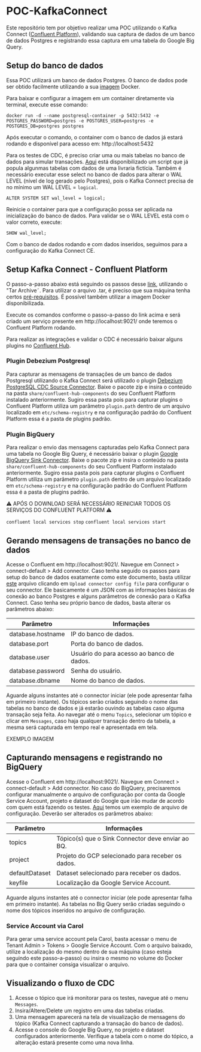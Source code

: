 # POC-KafkaConnect
Este repositório tem por objetivo realizar uma POC utilizando o Kafka Connect ([Confluent Platform](https://developer.confluent.io/)), validando sua captura de dados de um banco de dados Postgres e registrando essa captura em uma tabela do Google Big Query.

## Setup do banco de dados
Essa POC utilizará um banco de dados Postgres. O banco de dados pode ser obtido facilmente utilizando a sua [imagem](https://hub.docker.com/_/postgres) Docker. 

Para baixar e configurar a imagem em um container diretamente via terminal, execute esse comando:

`docker run -d --name postgresql-container -p 5432:5432 -e POSTGRES_PASSWORD=postgres -e POSTGRES_USER=postgres -e POSTGRES_DB=postgres postgres`

Após executar o comando, o container com o banco de dados já estará rodando e disponível para acesso em: http://localhost:5432

Para os testes de CDC, é preciso criar uma ou mais tabelas no banco de dados para simular transações. [Aqui]() está disponibilizado um script que já popula algunmas tabelas com dados de uma livraria fictícia. Também é necessário executar esse select no banco de dados para alterar o WAL LEVEL (nível de log gerado pelo Postgres), pois o Kafka Connect precisa de no mínimo um WAL LEVEL = `logical`.

`ALTER SYSTEM SET wal_level = logical;`

Reinicie o container para que a configuração possa ser aplicada na inicialização do banco de dados. Para validar se o WAL LEVEL está com o valor correto, execute:

`SHOW wal_level;`

Com o banco de dados rodando e com dados inseridos, seguimos para a configuração do Kafka Connect CE.

## Setup Kafka Connect - Confluent Platform
O passo-a-passo abaixo está seguindo os passos desse [link](https://docs.confluent.io/platform/current/platform-quickstart.html#step-1-download-and-start-cp
), utilizando o "Tar Archive˜. Para utilizar o arquivo .tar, é preciso que sua máquina tenha certos [pré-requisitos](https://docs.confluent.io/platform/current/platform-quickstart.html#prerequisites). É possível também utilizar a imagem Docker disponibilizada.

Execute os comandos conforme o passo-a-passo do link acima e será criado um serviço presente em http://localhost:9021/ onde teremos o Confluent Platform rodando.

Para realizar as integrações e validar o CDC é necessário baixar alguns plugins no [Confluent Hub](https://www.confluent.io/hub/).
### Plugin Debezium Postgresql

Para capturar as mensagens de transações de um banco de dados Postgresql utilizando o Kafka Connect será utilizado o plugin [Debezium PostgreSQL CDC Source Connector](https://www.confluent.io/hub/debezium/debezium-connector-postgresql). Baixe o pacote zip e insira o conteúdo na pasta `share/confluent-hub-components` do seu Confluent Platform instalado anteriormente. Sugiro essa pasta pois para capturar plugins o Confluent Platform utiliza um parâmetro `plugin.path` dentro de um arquivo localizado em `etc/schema-registry` e na configuração padrão do Confluent Platform essa é a pasta de plugins padrão.

### Plugin BigQuery
Para realizar o envio das mensagens capturadas pelo Kafka Connect para uma tabela no Google Big Query, é necessário baixar o plugin [Google BigQuery Sink Connector](https://www.confluent.io/hub/wepay/kafka-connect-bigquery). Baixe o pacote zip e insira o conteúdo na pasta `share/confluent-hub-components` do seu Confluent Platform instalado anteriormente. Sugiro essa pasta pois para capturar plugins o Confluent Platform utiliza um parâmetro `plugin.path` dentro de um arquivo localizado em `etc/schema-registry` e na configuração padrão do Confluent Platform essa é a pasta de plugins padrão.

⚠ APÓS O DOWNLOAD SERÁ NECESSÁRIO REINICIAR TODOS OS SERVIÇOS DO CONFLUENT PLATFORM ⚠ 

`confluent local services stop`
`confluent local services start`

## Gerando mensagens de transações no banco de dados
Acesse o Confluent em http://localhost:9021/. Navegue em Connect > connect-default > Add connector.
Caso tenha seguido os passos para setup do banco de dados exatamente como este documento, basta utilizar [este]() arquivo clicando em `Upload connector config file` para configurar o seu connector. Ele basicamente é um JSON com as informações básicas de conexão ao banco Postgres e alguns parâmetros de conexão para o Kafka Connect. Caso tenha seu próprio banco de dados, basta alterar os parâmetros abaixo:

| Parâmetro | Informações |
| --- | --- |
| database.hostname | IP do banco de dados. | 
| database.port | Porta do banco de dados. |
| database.user | Usuário do para acesso ao banco de dados. |
| database.password | Senha do usuário. | 
| database.dbname | Nome do banco de dados. |

Aguarde alguns instantes até o connector iniciar (ele pode apresentar falha em primeiro instante). Os tópicos serão criados seguindo o nome das tabelas no banco de dados e já estarão ouvindo as tabelas caso alguma transação seja feita. Ao navegar até o menu `Topics`, selecionar um tópico e clicar em `Messages`, caso haja qualquer transação dentro da tabela, a mesma será capturada em tempo real e apresentada em tela.

EXEMPLO IMAGEM

## Capturando mensagens e registrando no BigQuery
Acesse o Confluent em http://localhost:9021/. Navegue em Connect > connect-default > Add connector.
No caso do BigQuery, precisaremos configurar manualmente o arquivo de configuração por conta da Google Service Account, projeto e dataset do Google que irão mudar de acordo com quem está fazendo os testes. [Aqui]() temos um exemplo de arquivo de configuração. Deverão ser alterados os parâmetros abaixo:

| Parâmetro | Informações |
| --- | --- |
| topics | Tópico(s) que o Sink Connector deve enviar ao BQ. | 
| project | Projeto do GCP selecionado para receber os dados. |
| defaultDataset | Dataset selecionado para receber os dados. |
| keyfile | Localização da Google Service Account. |

Aguarde alguns instantes até o connector iniciar (ele pode apresentar falha em primeiro instante). As tabelas no Big Query serão criadas seguindo o nome dos tópicos inseridos no arquivo de configuração.
### Service Account via Carol
Para gerar uma service account pela Carol, basta acessar o menu de Tenant Admin > Tokens > Google Service Account. Com o arquivo baixado, utilize a localização do mesmo dentro de sua máquina (caso esteja seguindo este passo-a-passo) ou insira o mesmo no volume do Docker para que o container consiga visualizar o arquivo.

## Visualizando o fluxo de CDC
1. Acesse o tópico que irá monitorar para os testes, navegue até o menu `Messages`.
2. Insira/Altere/Delete um registro em uma das tabelas criadas.
3. Uma mensagem aparecerá na tela de visualização de mensagens do tópico (Kafka Connect capturando a transação do banco de dados).
4. Acesse o console do Google Big Query, no projeto e dataset configurados anteriormente. Verifique a tabela com o nome do tópico, a alteração estará presente como uma nova linha.

